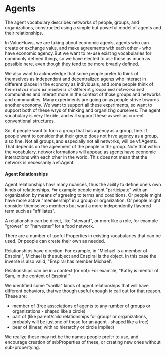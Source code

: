 # Agents

The agent vocabulary describes networks of people, groups, and organizations, constructed using a simple but powerful model of agents and their relationships.

In ValueFlows, we are talking about economic agents, agents who can create or exchange value, and make agreements with each other - who have economic agency.  But we want to re-use existing vocabularies for commonly defined things, so we have elected to use those as much as possible here, even though they tend to be more broadly defined.

We also want to acknowledge that some people prefer to think of themselves as independent and decentralized agents who interact in different places in the economy as individuals, and some people think of themselves more as members of different groups and networks and communities and interact more in the context of those groups and networks and communities.  Many experiments are going on as people strive towards another economy.  We want to support all these experiments, so want to support both of these ways of thinking and organizing ourselves.  The agent vocabulary is very flexible, and will support these as well as current conventional structures.

So, if people want to form a group that has agency as a group, fine.  If people want to consider that their group does not have agency as a group, also fine.  Not all groups, and especially not all networks, will be vf:Agents. That depends on the agreement of the people in the group.  Note that within the vocabulary, network formations will appear, as agents have economic interactions with each other in the world.  This does not mean that the network is necessarily a vf:Agent.


#### Agent Relationships

Agent relationships have many nuances, thus the ability to define one's own kinds of relationships.  For example people might "participate" with an organization by means of agreeing to terms and conditions.  Or people might have more active "membership" in a group or organization.  Or people might consider themselves members but want a more independently flavored term such as "affiliates".

A relationship can be direct, like "steward", or more like a role, for example "grower" or "harvester" for a food network.

There are a number of useful Properties in existing vocabularies that can be used. Or people can create their own as needed.

Relationships have direction: For example, in "Michael is a member of Enspiral", Michael is the subject and Enspiral is the object.  In this case the inverse is also valid, "Enspiral has member Michael".

Relationships can be in a context (or not): For example, "Kathy is mentor of Sam, in the context of Enspiral."

We identified some "vanilla" kinds of agent relationships that will have different behaviors, that we though useful enough to call out for that reason.  These are:
* member of (free associations of agents to any number of groups or organizations - shaped like a circle)
* part of (like parent/child relationships for groups or organizations, probably will be just one of these for an agent - shaped like a tree)
* peer of (linear, with no hierarchy or circle implied)

We realize these may not be the names people prefer to use, and encourage creation of subProperties of these, or creating new ones without sub-propertying.




